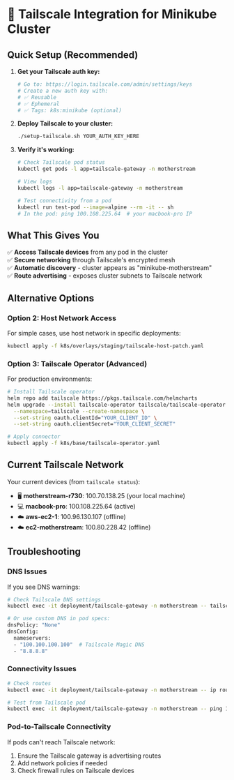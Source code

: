 # 🔗 Tailscale Integration for Minikube Cluster

## Quick Setup (Recommended)

1. **Get your Tailscale auth key:**
   ```bash
   # Go to: https://login.tailscale.com/admin/settings/keys
   # Create a new auth key with:
   # ✅ Reusable
   # ✅ Ephemeral  
   # ✅ Tags: k8s:minikube (optional)
   ```

2. **Deploy Tailscale to your cluster:**
   ```bash
   ./setup-tailscale.sh YOUR_AUTH_KEY_HERE
   ```

3. **Verify it's working:**
   ```bash
   # Check Tailscale pod status
   kubectl get pods -l app=tailscale-gateway -n motherstream
   
   # View logs
   kubectl logs -l app=tailscale-gateway -n motherstream
   
   # Test connectivity from a pod
   kubectl run test-pod --image=alpine --rm -it -- sh
   # In the pod: ping 100.108.225.64  # your macbook-pro IP
   ```

## What This Gives You

✅ **Access Tailscale devices** from any pod in the cluster  
✅ **Secure networking** through Tailscale's encrypted mesh  
✅ **Automatic discovery** - cluster appears as "minikube-motherstream"  
✅ **Route advertising** - exposes cluster subnets to Tailscale network  

## Alternative Options

### Option 2: Host Network Access
For simple cases, use host network in specific deployments:
```bash
kubectl apply -f k8s/overlays/staging/tailscale-host-patch.yaml
```

### Option 3: Tailscale Operator (Advanced)
For production environments:
```bash
# Install Tailscale operator
helm repo add tailscale https://pkgs.tailscale.com/helmcharts
helm upgrade --install tailscale-operator tailscale/tailscale-operator \
  --namespace=tailscale --create-namespace \
  --set-string oauth.clientId="YOUR_CLIENT_ID" \
  --set-string oauth.clientSecret="YOUR_CLIENT_SECRET"

# Apply connector
kubectl apply -f k8s/base/tailscale-operator.yaml
```

## Current Tailscale Network

Your current devices (from `tailscale status`):
- 🖥️ **motherstream-r730**: 100.70.138.25 (your local machine)  
- 💻 **macbook-pro**: 100.108.225.64 (active)
- ☁️ **aws-ec2-1**: 100.96.130.107 (offline)
- ☁️ **ec2-motherstream**: 100.80.228.42 (offline)

## Troubleshooting

### DNS Issues
If you see DNS warnings:
```bash
# Check Tailscale DNS settings
kubectl exec -it deployment/tailscale-gateway -n motherstream -- tailscale status

# Or use custom DNS in pod specs:
dnsPolicy: "None"
dnsConfig:
  nameservers:
  - "100.100.100.100"  # Tailscale Magic DNS
  - "8.8.8.8"
```

### Connectivity Issues
```bash
# Check routes
kubectl exec -it deployment/tailscale-gateway -n motherstream -- ip route

# Test from Tailscale pod
kubectl exec -it deployment/tailscale-gateway -n motherstream -- ping 100.108.225.64
```

### Pod-to-Tailscale Connectivity
If pods can't reach Tailscale network:
1. Ensure the Tailscale gateway is advertising routes
2. Add network policies if needed
3. Check firewall rules on Tailscale devices
